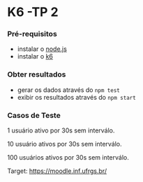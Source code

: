 # K6 -TP 2

### Pré-requisitos

- instalar o [node.js](https://nodejs.org/en/)
- instalar o [k6](https://k6.io/docs/getting-started/installation)

### Obter resultados

- gerar os dados através do  `npm test`
- exibir os resultados através do `npm start`

### Casos de Teste

1 usuário ativo por 30s sem interválo.

10 usuário ativos por 30s sem interválo.

100 usuários ativos por 30s sem interválo.

Target: https://moodle.inf.ufrgs.br/
